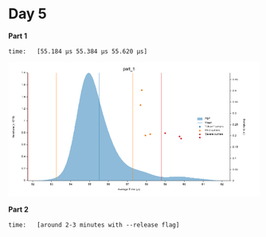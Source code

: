 # Day 5

**Part 1**

```
time:   [55.184 µs 55.384 µs 55.620 µs]
```

![](img/part_1.png)

**Part 2**

```
time:   [around 2-3 minutes with --release flag]
```
